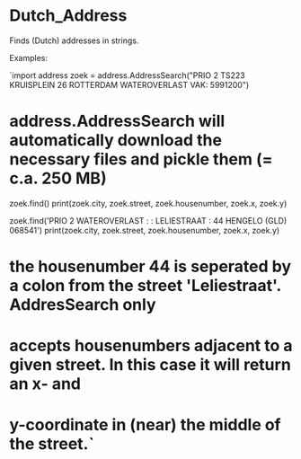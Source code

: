 # Dutch_Address
Finds (Dutch) addresses in strings. 

Examples:

`import address
zoek = address.AddressSearch("PRIO 2 TS223 KRUISPLEIN 26 ROTTERDAM WATEROVERLAST VAK: 5991200")
# address.AddressSearch will automatically download the necessary files and pickle them (= c.a. 250 MB)

zoek.find()
print(zoek.city, zoek.street, zoek.housenumber, zoek.x, zoek.y)

zoek.find('PRIO 2 WATEROVERLAST : : LELIESTRAAT : 44 HENGELO (GLD) 068541') 
print(zoek.city, zoek.street, zoek.housenumber, zoek.x, zoek.y)

# the housenumber 44 is seperated by a colon from the street 'Leliestraat'. AddresSearch only 
# accepts housenumbers adjacent to a given street. In this case it will return an x- and
# y-coordinate in (near) the middle of the street.`
